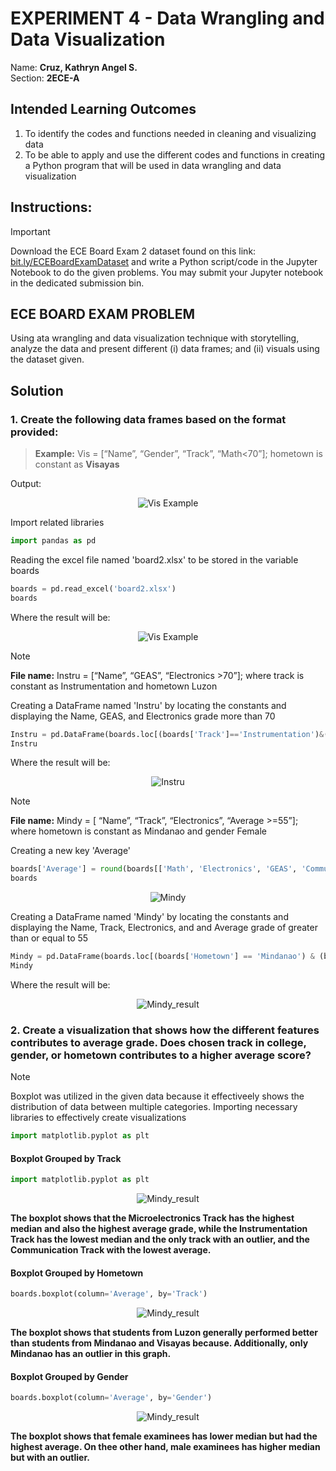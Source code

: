 # EXPERIMENT 4 - Data Wrangling and Data Visualization
Name: **Cruz, Kathryn Angel S.**  
Section: **2ECE-A** 
## Intended Learning Outcomes  
1. To identify the codes and functions needed in cleaning and visualizing data
2. To be able to apply and use the different codes and functions in creating a Python program that will be used in data wrangling and data visualization
## Instructions:  
> [!IMPORTANT]
> Download the ECE Board Exam 2 dataset found on this link: [bit.ly/ECEBoardExamDataset](url) and write a Python script/code in the Jupyter Notebook to do the given problems. You may submit your Jupyter notebook in the dedicated submission bin.

## **ECE BOARD EXAM PROBLEM**  
Using ata wrangling and data visualization technique with storytelling, analyze the data and present different (i) data frames; and (ii) visuals using the dataset given.  

## Solution  
### 1. Create the following data frames based on the format provided:
> **Example:**
> Vis = [“Name”, “Gender”, “Track”, “Math<70”]; hometown is constant as **Visayas**

Output:
<p align="center">
  <img src="https://github.com/user-attachments/assets/2198065f-73a1-478f-b10c-67ab2d1474d4" alt="Vis Example"/>
</p>  

Import related libraries
```python
import pandas as pd
```
Reading the excel file named 'board2.xlsx' to be stored in the variable boards  
```python
boards = pd.read_excel('board2.xlsx')
boards
```
Where the result will be:  
<p align="center">
  <img src="https://github.com/user-attachments/assets/6f609365-44f6-4624-810e-d546163c9cde" alt="Vis Example"/>
</p>  

> [!NOTE]
> **File name:** Instru = [“Name”, “GEAS”, “Electronics >70”]; where track is constant as Instrumentation and hometown Luzon

Creating a DataFrame named 'Instru' by locating the constants and displaying the Name, GEAS, and Electronics grade more than 70  
```python
Instru = pd.DataFrame(boards.loc[(boards['Track']=='Instrumentation')&(boards['Hometown']=='Luzon')&(boards['Electronics']>70), ['Name', 'GEAS', 'Electronics']])
Instru
```
Where the result will be:
<p align="center">
  <img src="https://github.com/user-attachments/assets/3d07d25a-96dd-4df4-800d-21f18265fd9d", alt="Instru"/>
</p>  

> [!NOTE]
> **File name:** Mindy = [ “Name”, “Track”, “Electronics”, “Average >=55”]; where hometown is constant as Mindanao and gender Female

Creating a new key 'Average'  
```python
boards['Average'] = round(boards[['Math', 'Electronics', 'GEAS', 'Communication']].mean(axis=1),2)
boards
```

<p align="center">
  <img src="https://github.com/user-attachments/assets/ada06a5e-d623-4038-8b4a-f1dfd5e6125e", alt="Mindy"/>
</p>

Creating a DataFrame named 'Mindy' by locating the constants and displaying the Name, Track, Electronics, and and Average grade of greater than or equal to 55  
```python
Mindy = pd.DataFrame(boards.loc[(boards['Hometown'] == 'Mindanao') & (boards['Gender'] == 'Female') & (boards['Average'] >= 55), ['Name', 'Track', 'Electronics', 'Average']])
Mindy
```
Where the result will be:
<p align="center">
  <img src="https://github.com/user-attachments/assets/97796078-a248-499a-80b1-cfc01e3c52da", alt="Mindy_result">
</p>  

### 2. Create a visualization that shows how the different features contributes to average grade. Does chosen track in college, gender, or hometown contributes to a higher average score?  
>[!NOTE]
> Boxplot was utilized in the given data because it effectiveely shows the distribution of data between multiple categories.
Importing necessary libraries to effectively create visualizations  
```python
import matplotlib.pyplot as plt
```
#### Boxplot Grouped by Track  
```python
import matplotlib.pyplot as plt
```  
<p align="center">
  <img src="https://github.com/user-attachments/assets/a87ab502-0c57-4dfe-bdb7-3aeef217ad3c", alt="Mindy_result">
</p>   

**The boxplot shows that the Microelectronics Track has the highest median and also the highest average grade, while the Instrumentation Track has the lowest median and the only track with an outlier, and the Communication Track with the lowest average.**

#### Boxplot Grouped by Hometown
```python
boards.boxplot(column='Average', by='Track')
```
<p align="center">
  <img src="https://github.com/user-attachments/assets/4ad59ecc-ac8a-4afb-9eb4-658aeeba2598", alt="Mindy_result">
</p>  

**The boxplot shows that students from Luzon generally performed better than students from Mindanao and Visayas because. Additionally, only Mindanao has an outlier in this graph.**  

#### Boxplot Grouped by Gender  
```python
boards.boxplot(column='Average', by='Gender')
```

<p align="center">
  <img src="https://github.com/user-attachments/assets/57b53d28-d49c-481a-8cfb-c877ec821070", alt="Mindy_result">
</p>   

**The boxplot shows that female examinees has lower median but had the highest average. On thee other hand, male examinees has higher median but with an outlier.**
